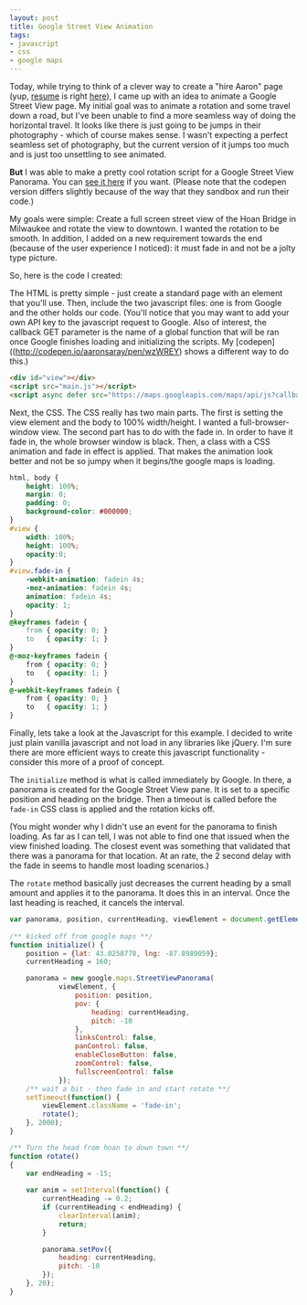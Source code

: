 ```yaml
---
layout: post
title: Google Street View Animation
tags:
- javascript
- css
- google maps
---
```

Today, while trying to think of a clever way to create a "hire Aaron" page (yup, [resume](/resume) is right [here](/resume)), I came up with an idea to animate a Google Street View page.  My initial goal was to animate a rotation and some travel down a road, but I've been unable to find a more seamless way of doing the horizontal travel. It looks like there is just going to be jumps in their photography - which of course makes sense. I wasn't expecting a perfect seamless set of photography, but the current version of it jumps too much and is just too unsettling to see animated.

**But** I was able to make a pretty cool rotation script for a Google Street View Panorama.  You can [see it here](http://codepen.io/aaronsaray/pen/wzWREY) if you want. (Please note that the codepen version differs slightly because of the way that they sandbox and run their code.)

My goals were simple: Create a full screen street view of the Hoan Bridge in Milwaukee and rotate the view to downtown.  I wanted the rotation to be smooth. In addition, I added on a new requirement towards the end (because of the user experience I noticed): it must fade in and not be a jolty type picture.

So, here is the code I created:

The HTML is pretty simple - just create a standard page with an element that you'll use.  Then, include the two javascript files: one is from Google and the other holds our code. (You'll notice that you may want to add your own API key to the javascript request to Google.  Also of interest, the callback GET parameter is the name of a global function that will be ran once Google finishes loading and initializing the scripts.  My [codepen]((http://codepen.io/aaronsaray/pen/wzWREY) shows a different way to do this.)

```html
<div id="view"></div>        
<script src="main.js"></script>
<script async defer src="https://maps.googleapis.com/maps/api/js?callback=initialize&key=YOUR-KEY"></script>
```

Next, the CSS.  The CSS really has two main parts.  The first is setting the view element and the body to 100% width/height.  I wanted a full-browser-window view.  The second part has to do with the fade in.  In order to have it fade in, the whole browser window is black.  Then, a class with a CSS animation and fade in effect is applied.  That makes the animation look better and not be so jumpy when it begins/the google maps is loading.

```css
html, body {
    height: 100%;
    margin: 0;
    padding: 0;
    background-color: #000000;
}
#view {
    width: 100%;
    height: 100%;
    opacity:0;
}
#view.fade-in {
    -webkit-animation: fadein 4s;
    -moz-animation: fadein 4s;
    animation: fadein 4s;
    opacity: 1;
}
@keyframes fadein {
    from { opacity: 0; }
    to   { opacity: 1; }
}
@-moz-keyframes fadein {
    from { opacity: 0; }
    to   { opacity: 1; }
}
@-webkit-keyframes fadein {
    from { opacity: 0; }
    to   { opacity: 1; }
}
```

Finally, lets take a look at the Javascript for this example.  I decided to write just plain vanilla javascript and not load in any libraries like jQuery.  I'm sure there are more efficient ways to create this javascript functionality - consider this more of a proof of concept.

The `initialize` method is what is called immediately by Google.  In there, a panorama is created for the Google Street View pane.  It is set to a specific position and heading on the bridge. Then a timeout is called before the `fade-in` CSS class is applied and the rotation kicks off.

(You might wonder why I didn't use an event for the panorama to finish loading.  As far as I can tell, I was not able to find one that issued when the view finished loading.  The closest event was something that validated that there was a panorama for that location.  At an rate, the 2 second delay with the fade in seems to handle most loading scenarios.)

The `rotate` method basically just decreases the current heading by a small amount and applies it to the panorama.  It does this in an interval.  Once the last heading is reached, it cancels the interval.

```javascript
var panorama, position, currentHeading, viewElement = document.getElementById('view');
            
/** kicked off from google maps **/
function initialize() {
    position = {lat: 43.0258778, lng: -87.8989059};
    currentHeading = 160;

    panorama = new google.maps.StreetViewPanorama(
            viewElement, {
                position: position,
                pov: {
                    heading: currentHeading,
                    pitch: -10
                },
                linksControl: false,
                panControl: false,
                enableCloseButton: false,
                zoomControl: false,
                fullscreenControl: false
            });
    /** wait a bit - then fade in and start rotate **/
    setTimeout(function() {
        viewElement.className = 'fade-in';
        rotate();
    }, 2000);
}

/** Turn the head from hoan to down town **/ 
function rotate()
{
    var endHeading = -15;
    
    var anim = setInterval(function() {
        currentHeading -= 0.2;
        if (currentHeading < endHeading) {
            clearInterval(anim);
            return;
        }

        panorama.setPov({
            heading: currentHeading,
            pitch: -10
        });
    }, 20);
}
```